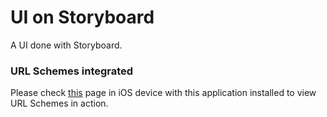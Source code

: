 UI on Storyboard
================
A UI done with Storyboard.

### URL Schemes integrated
Please check [this][4] page in iOS device with this application installed to view URL Schemes in action.
 






















 [1]: hztbuddy://one
 [2]: hztbuddy://two
 [3]: hztbuddy://three
 [4]: https://saumya-pivotaldesign.github.io/